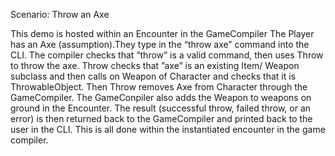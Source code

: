 Scenario: Throw an Axe 

This demo is hosted within an Encounter in the GameCompiler The Player has an Axe (assumption).They type in the “throw axe” command into the CLI. The compiler checks that “throw” is a valid command, then uses Throw to throw the axe.  Throw checks that ”axe” is an existing Item/ Weapon subclass and  then calls on Weapon of Character  and checks that it is ThrowableObject.  Then Throw removes Axe from Character through the GameCompiler. The GameConpiler also adds the Weapon to weapons on ground in the Encounter. The result (successful throw, failed throw, or an error) is then returned back to the GameCompiler and printed back to the user in the CLI.  This is all done within the instantiated encounter in the game compiler. 
